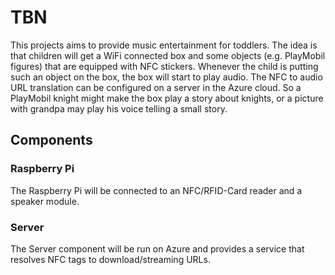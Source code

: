 # TBN

This projects aims to provide music entertainment for toddlers. 
The idea is that children will get a WiFi connected box and some objects (e.g. PlayMobil figures) that are equipped with NFC stickers. Whenever the child is putting such an object on the box, the box will start to play audio.
The NFC to audio URL translation can be configured on a server in the Azure cloud. 
So a PlayMobil knight might make the box play a story about knights, or a picture with grandpa may play his voice telling a small story.

## Components

### Raspberry Pi

The Raspberry Pi will be connected to an NFC/RFID-Card reader and a speaker module.

### Server

The Server component will be run on Azure and provides a service that resolves NFC tags to download/streaming URLs.
